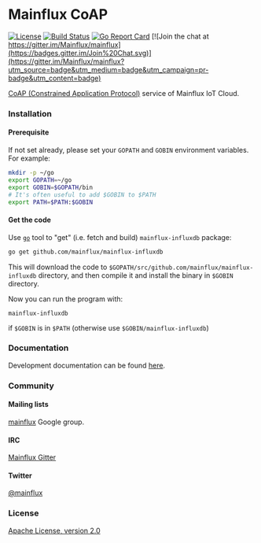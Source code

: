 # Mainflux CoAP

[![License](https://img.shields.io/badge/license-Apache%20v2.0-blue.svg)](LICENSE)
[![Build Status](https://travis-ci.org/mainflux/mainflux-cli.svg?branch=master)](https://travis-ci.org/mainflux/mainflux-cli)
[![Go Report Card](https://goreportcard.com/badge/github.com/Mainflux/mainflux-cli)](https://goreportcard.com/report/github.com/Mainflux/mainflux-cli)
[![Join the chat at https://gitter.im/Mainflux/mainflux](https://badges.gitter.im/Join%20Chat.svg)](https://gitter.im/Mainflux/mainflux?utm_source=badge&utm_medium=badge&utm_campaign=pr-badge&utm_content=badge)

[CoAP (Constrained Application Protocol)](http://coap.technology/) service of Mainflux IoT Cloud.

### Installation
#### Prerequisite
If not set already, please set your `GOPATH` and `GOBIN` environment variables. For example:
```bash
mkdir -p ~/go
export GOPATH=~/go
export GOBIN=$GOPATH/bin
# It's often useful to add $GOBIN to $PATH
export PATH=$PATH:$GOBIN
```

#### Get the code
Use [`go`](https://golang.org/cmd/go/) tool to "get" (i.e. fetch and build) `mainflux-influxdb` package:
```bash
go get github.com/mainflux/mainflux-influxdb
```

This will download the code to `$GOPATH/src/github.com/mainflux/mainflux-influxdb` directory,
and then compile it and install the binary in `$GOBIN` directory.

Now you can run the program with:
```
mainflux-influxdb
```
if `$GOBIN` is in `$PATH` (otherwise use `$GOBIN/mainflux-influxdb`)

### Documentation
Development documentation can be found [here](http://mainflux.io/).

### Community
#### Mailing lists
[mainflux](https://groups.google.com/forum/#!forum/mainflux) Google group.

#### IRC
[Mainflux Gitter](https://gitter.im/Mainflux/mainflux?utm_source=badge&utm_medium=badge&utm_campaign=pr-badge&utm_content=badge)

#### Twitter
[@mainflux](https://twitter.com/mainflux)

### License
[Apache License, version 2.0](LICENSE)
